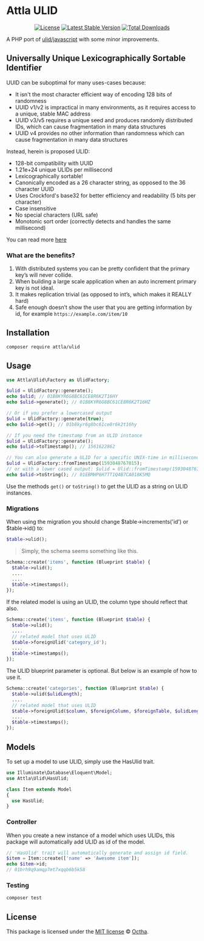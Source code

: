 # Attla ULID

<p align="center">
<a href="LICENSE"><img src="https://img.shields.io/badge/license-MIT-lightgrey.svg" alt="License"></a>
<a href="https://packagist.org/packages/attla/ulid"><img src="https://img.shields.io/packagist/v/attla/ulid" alt="Latest Stable Version"></a>
<a href="https://packagist.org/packages/attla/ulid"><img src="https://img.shields.io/packagist/dt/attla/ulid" alt="Total Downloads"></a>
</p>

A PHP port of [ulid/javascript](https://github.com/ulid/javascript) with some minor improvements.

## Universally Unique Lexicographically Sortable Identifier

UUID can be suboptimal for many uses-cases because:

- It isn't the most character efficient way of encoding 128 bits of randomness
- UUID v1/v2 is impractical in many environments, as it requires access to a unique, stable MAC address
- UUID v3/v5 requires a unique seed and produces randomly distributed IDs, which can cause fragmentation in many data structures
- UUID v4 provides no other information than randomness which can cause fragmentation in many data structures

Instead, herein is proposed ULID:

- 128-bit compatibility with UUID
- 1.21e+24 unique ULIDs per millisecond
- Lexicographically sortable!
- Canonically encoded as a 26 character string, as opposed to the 36 character UUID
- Uses Crockford's base32 for better efficiency and readability (5 bits per character)
- Case insensitive
- No special characters (URL safe)
- Monotonic sort order (correctly detects and handles the same millisecond)

You can read more [here](https://github.com/ulid/javascript)

### What are the benefits?

1. With distributed systems you can be pretty confident that the primary key’s will never collide.
2. When building a large scale application when an auto increment primary key is not ideal.
3. It makes replication trivial (as opposed to int’s, which makes it REALLY hard)
4. Safe enough doesn’t show the user that you are getting information by id, for example `https://example.com/item/10`

## Installation

```bash
composer require attla/ulid
```

## Usage

```php
use Attla\Ulid\Factory as UlidFactory;

$ulid = UlidFactory::generate();
echo $ulid; // 01B8KYR6G8BC61CE8R6K2T16HY
echo $ulid->generate(); // 01B8KYR6G8BC61CE8R6K2T16HZ

// Or if you prefer a lowercased output
$ulid = UlidFactory::generate(true);
echo $ulid->get(); // 01b8kyr6g8bc61ce8r6k2t16hy

// If you need the timestamp from an ULID instance
$ulid = UlidFactory::generate();
echo $ulid->toTimestamp(); // 1561622862

// You can also generate a ULID for a specific UNIX-time in milliseconds
$ulid = UlidFactory::fromTimestamp(1593048767015);
// or with a lower cased output: $ulid = Ulid::fromTimestamp(1593048767015, true);
echo $ulid->toString(); // 01EBMHP6H7TT1Q4B7CA018K5MQ
```

Use the methods `get()` or `toString()` to get the ULID as a string on ULID instances.

### Migrations

When using the migration you should change $table->increments('id') or $table->id() to:

```php
$table->ulid();
```

> Simply, the schema seems something like this.

```php
Schema::create('items', function (Blueprint $table) {
  $table->ulid();
  ....
  ....
  $table->timestamps();
});
```

If the related model is using an ULID, the column type should reflect that also.

``` php
Schema::create('items', function (Blueprint $table) {
  $table->ulid();
  ....
  // related model that uses ULID
  $table->foreignUlid('category_id');
  ....
  $table->timestamps();
});
```

The ULID blueprint parameter is optional. But below is an example of how to use it.

```php
Schema::create('categories', function (Blueprint $table) {
  $table->ulid($ulidLength);
  ....
  // related model that uses ULID
  $table->foreignUlid($column, $foreignColumn, $foreignTable, $ulidLength);
  ....
  $table->timestamps();
});
```

## Models

To set up a model to use ULID, simply use the HasUlid trait.

```php
use Illuminate\Database\Eloquent\Model;
use Attla\Ulid\HasUlid;

class Item extends Model
{
  use HasUlid;
}
```

### Controller

When you create a new instance of a model which uses ULIDs, this package will automatically add ULID as id of the model.

```php
// 'HasUlid' trait will automatically generate and assign id field.
$item = Item::create(['name' => 'Awesome item']);
echo $item->id;
// 01brh9q9amqp7mt7xqqb6b5k58
```

### Testing

``` bash
composer test
```

## License

This package is licensed under the [MIT license](LICENSE) © [Octha](https://octha.com).
